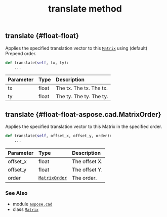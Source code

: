 ﻿---
title: translate method
second_title: Aspose.CAD for Python via .NET API References
description: 
type: docs
weight: 100
url: /python-net/aspose.cad/matrix/translate/
is_root: false
---

## translate {#float-float}

Applies the specified translation vector to this [`Matrix`](/cad/python-net/aspose.cad/matrix) using (default) Prepend order.



```python
def translate(self, tx, ty):
    ...
```


| Parameter | Type | Description |
| :- | :- | :- |
| tx | float | The tx. The tx. The tx. |
| ty | float | The ty. The ty. The ty. |


## translate {#float-float-aspose.cad.MatrixOrder}

Applies the specified translation vector to this Matrix in the specified order.



```python
def translate(self, offset_x, offset_y, order):
    ...
```


| Parameter | Type | Description |
| :- | :- | :- |
| offset_x | float | The offset X. |
| offset_y | float | The offset Y. |
| order | [`MatrixOrder`](/cad/python-net/aspose.cad/matrixorder) | The order. |



### See Also
* module [`aspose.cad`](../../)
* class [`Matrix`](/cad/python-net/aspose.cad/matrix)
